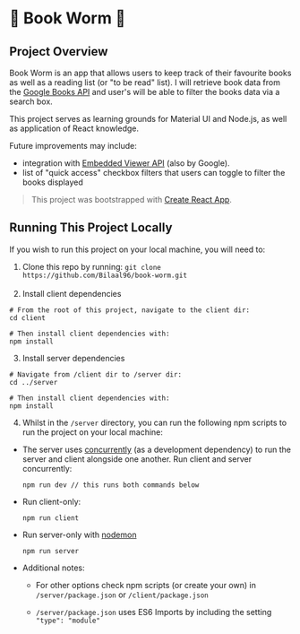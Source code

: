 # 📖 Book Worm 🐛

## Project Overview

Book Worm is an app that allows users to keep track of their favourite books as well as a reading list (or "to be read" list). I will retrieve book data from the [Google Books API](https://developers.google.com/books) and user's will be able to filter the books data via a search box.

This project serves as learning grounds for Material UI and Node.js, as well as application of React knowledge.

Future improvements may include:

- integration with [Embedded Viewer API](https://developers.google.com/books/docs/viewer/developers_guide) (also by Google).
- list of "quick access" checkbox filters that users can toggle to filter the books displayed

> This project was bootstrapped with [Create React App](https://github.com/facebook/create-react-app).

## Running This Project Locally

If you wish to run this project on your local machine, you will need to:

1. Clone this repo by running: `git clone https://github.com/Bilaal96/book-worm.git`
   <br/><br/>
1. Install client dependencies

```
# From the root of this project, navigate to the client dir:
cd client

# Then install client dependencies with:
npm install
```

3. Install server dependencies

```
# Navigate from /client dir to /server dir:
cd ../server

# Then install client dependencies with:
npm install
```

4.  Whilst in the `/server` directory, you can run the following npm scripts to run the project on your local machine:

- The server uses [concurrently](https://www.npmjs.com/package/concurrently) (as a development dependency) to run the server and client alongside one another. Run client and server concurrently:
  ```
  npm run dev // this runs both commands below
  ```
- Run client-only:

  ```
  npm run client
  ```

- Run server-only with [nodemon](https://www.npmjs.com/package/nodemon)
  ```
  npm run server
  ```
- Additional notes:

  - For other options check npm scripts (or create your own) in `/server/package.json` or `/client/package.json`

  - `/server/package.json` uses ES6 Imports by including the setting `"type": "module"`
